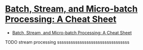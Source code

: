 # [Batch, Stream, and Micro-batch Processing: A Cheat Sheet](https://www.upsolver.com/blog/batch-stream-a-cheat-sheet)

- [Batch, Stream, and Micro-batch Processing: A Cheat Sheet](#batch-stream-and-micro-batch-processing-a-cheat-sheet)















TODO stream processing ssssssssssssssssssssssssssssssss
